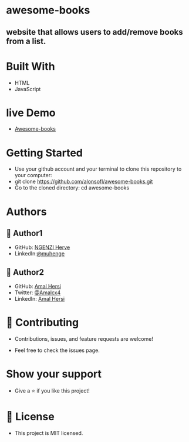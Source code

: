# awesome-books

## website that allows users to add/remove books from a list.


# Built With
- HTML 
- JavaScript

# live Demo 
- [Awesome-books](https://alonsofl.github.io/awesome-books/)

# Getting Started
  - Use your github account and your terminal to clone this repository to your computer:
  - git clone https://github.com/alonsofl/awesome-books.git
  - Go to the cloned directory: cd awesome-books


# Authors

## 👤 Author1

- GitHub: [NGENZI Herve](https://github.com/muhenge)
- LinkedIn:[@muhenge](https://www.ngenziherve.me/)


## 👤 Author2

- GitHub: [Amal Hersi](https://github.com/Amalcxc)
- Twitter: [@Amalcx4](https://twitter.com/home?lang=en)
- LinkedIn: [Amal Hersi](https://www.linkedin.com/in/amal-hersi-a29583205/)

# 🤝 Contributing
- Contributions, issues, and feature requests are welcome!

- Feel free to check the issues page.

# Show your support
- Give a ⭐️ if you like this project!


# 📝 License
- This project is MIT licensed.